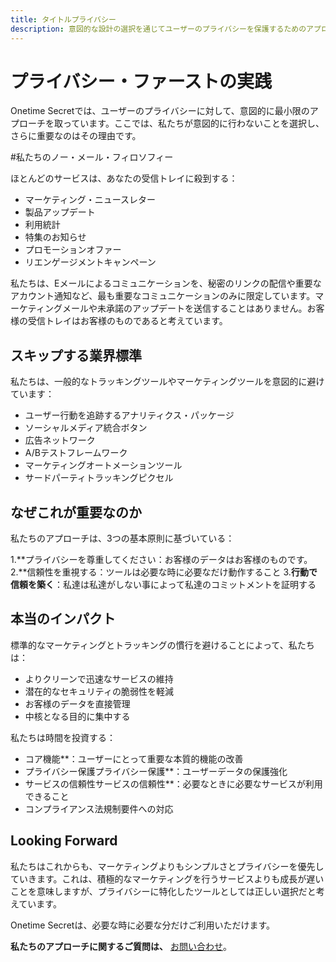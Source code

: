 ```yaml
---
title: タイトルプライバシー
description: 意図的な設計の選択を通じてユーザーのプライバシーを保護するためのアプローチ
---
```


# プライバシー・ファーストの実践

Onetime Secretでは、ユーザーのプライバシーに対して、意図的に最小限のアプローチを取っています。ここでは、私たちが意図的に行わないことを選択し、さらに重要なのはその理由です。

#私たちのノー・メール・フィロソフィー

ほとんどのサービスは、あなたの受信トレイに殺到する：

- マーケティング・ニュースレター
- 製品アップデート
- 利用統計
- 特集のお知らせ
- プロモーションオファー
- リエンゲージメントキャンペーン

私たちは、Eメールによるコミュニケーションを、秘密のリンクの配信や重要なアカウント通知など、最も重要なコミュニケーションのみに限定しています。マーケティングメールや未承諾のアップデートを送信することはありません。お客様の受信トレイはお客様のものであると考えています。

## スキップする業界標準

私たちは、一般的なトラッキングツールやマーケティングツールを意図的に避けています：

- ユーザー行動を追跡するアナリティクス・パッケージ
- ソーシャルメディア統合ボタン
- 広告ネットワーク
- A/Bテストフレームワーク
- マーケティングオートメーションツール
- サードパーティトラッキングピクセル

## なぜこれが重要なのか

私たちのアプローチは、3つの基本原則に基づいている：

1.**プライバシーを尊重してください：お客様のデータはお客様のものです。
2.**信頼性を重視する：ツールは必要な時に必要なだけ動作すること
3.**行動で信頼を築く**：私達は私達がしない事によって私達のコミットメントを証明する

## 本当のインパクト

標準的なマーケティングとトラッキングの慣行を避けることによって、私たちは：

- よりクリーンで迅速なサービスの維持
- 潜在的なセキュリティの脆弱性を軽減
- お客様のデータを直接管理
- 中核となる目的に集中する

私たちは時間を投資する：

- コア機能**：ユーザーにとって重要な本質的機能の改善
- プライバシー保護プライバシー保護**：ユーザーデータの保護強化
- サービスの信頼性サービスの信頼性**：必要なときに必要なサービスが利用できること
- コンプライアンス法規制要件への対応

## Looking Forward

私たちはこれからも、マーケティングよりもシンプルさとプライバシーを優先していきます。これは、積極的なマーケティングを行うサービスよりも成長が遅いことを意味しますが、プライバシーに特化したツールとしては正しい選択だと考えています。

Onetime Secretは、必要な時に必要な分だけご利用いただけます。

**私たちのアプローチに関するご質問は、** [お問い合わせ](https://onetimesecret.com/feedback)。
